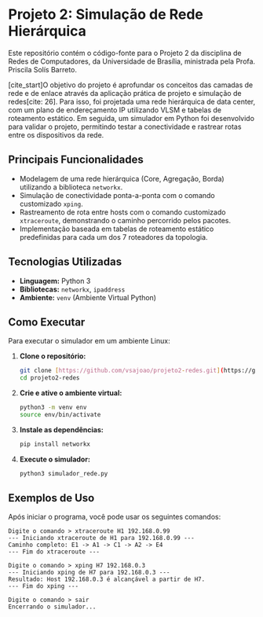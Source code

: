 # Projeto 2: Simulação de Rede Hierárquica

Este repositório contém o código-fonte para o Projeto 2 da disciplina de Redes de Computadores, da Universidade de Brasília, ministrada pela Profa. Priscila Solís Barreto.

[cite_start]O objetivo do projeto é aprofundar os conceitos das camadas de rede e de enlace através da aplicação prática de projeto e simulação de redes[cite: 26]. Para isso, foi projetada uma rede hierárquica de data center, com um plano de endereçamento IP utilizando VLSM e tabelas de roteamento estático. Em seguida, um simulador em Python foi desenvolvido para validar o projeto, permitindo testar a conectividade e rastrear rotas entre os dispositivos da rede.

## Principais Funcionalidades

* Modelagem de uma rede hierárquica (Core, Agregação, Borda) utilizando a biblioteca `networkx`.
* Simulação de conectividade ponta-a-ponta com o comando customizado `xping`.
* Rastreamento de rota entre hosts com o comando customizado `xtraceroute`, demonstrando o caminho percorrido pelos pacotes.
* Implementação baseada em tabelas de roteamento estático predefinidas para cada um dos 7 roteadores da topologia.

## Tecnologias Utilizadas

* **Linguagem:** Python 3
* **Bibliotecas:** `networkx`, `ipaddress`
* **Ambiente:** `venv` (Ambiente Virtual Python)

## Como Executar

Para executar o simulador em um ambiente Linux:

1.  **Clone o repositório:**
    ```bash
    git clone [https://github.com/vsajoao/projeto2-redes.git](https://github.com/vsajoao/projeto2-redes.git)
    cd projeto2-redes
    ```

2.  **Crie e ative o ambiente virtual:**
    ```bash
    python3 -m venv env
    source env/bin/activate
    ```

3.  **Instale as dependências:**
    ```bash
    pip install networkx
    ```

4.  **Execute o simulador:**
    ```bash
    python3 simulador_rede.py
    ```

## Exemplos de Uso

Após iniciar o programa, você pode usar os seguintes comandos:

```text
Digite o comando > xtraceroute H1 192.168.0.99
--- Iniciando xtraceroute de H1 para 192.168.0.99 ---
Caminho completo: E1 -> A1 -> C1 -> A2 -> E4
--- Fim do xtraceroute ---

Digite o comando > xping H7 192.168.0.3
--- Iniciando xping de H7 para 192.168.0.3 ---
Resultado: Host 192.168.0.3 é alcançável a partir de H7.
--- Fim do xping ---

Digite o comando > sair
Encerrando o simulador...
